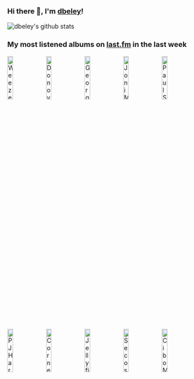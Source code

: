 ### Hi there 👋, I'm [dbeley](https://dbeley.ovh/en)!

![dbeley's github stats](https://github-readme-stats.vercel.app/api?username=dbeley)

### My most listened albums on [last.fm](https://www.last.fm/user/d_beley) in the last week

[<img src='https://lastfm.freetls.fastly.net/i/u/300x300/61bdf09d6793bc0b8c81a072e112e7b7.jpg' width='16%' height='16%' alt='Weezer - OK Human'>](https://www.last.fm/music/weezer/ok%2bhuman)&nbsp;
[<img src='https://lastfm.freetls.fastly.net/i/u/300x300/2b0558b7a1a84208ae54e1f9cc79093d.png' width='16%' height='16%' alt='Donovan - A Gift From A Flower To A Garden'>](https://www.last.fm/music/donovan/a%2bgift%2bfrom%2ba%2bflower%2bto%2ba%2bgarden)&nbsp;
[<img src='https://lastfm.freetls.fastly.net/i/u/300x300/757f4f613029461bc61d036c2e986961.png' width='16%' height='16%' alt='Georges Brassens - Volume 2: Les Amoureux des bancs publics'>](https://www.last.fm/music/georges%2bbrassens/volume%2b2%253a%2bles%2bamoureux%2bdes%2bbancs%2bpublics)&nbsp;
[<img src='https://lastfm.freetls.fastly.net/i/u/300x300/0ccdb71f271246a9b9b61dfc3dfb1a52.jpg' width='16%' height='16%' alt='Joni Mitchell - Hejira'>](https://www.last.fm/music/joni%2bmitchell/hejira)&nbsp;
[<img src='https://lastfm.freetls.fastly.net/i/u/300x300/a00380bd126229a794ba5737224c9eea.jpg' width='16%' height='16%' alt='Paul Simon - Paul Simon'>](https://www.last.fm/music/paul%2bsimon/paul%2bsimon)&nbsp;
<br>
[<img src='https://lastfm.freetls.fastly.net/i/u/300x300/8cb0fae97d8ca2abaa537f712c0fd201.jpg' width='16%' height='16%' alt='PJ Harvey - Rid of Me'>](https://www.last.fm/music/pj%2bharvey/rid%2bof%2bme)&nbsp;
[<img src='https://lastfm.freetls.fastly.net/i/u/300x300/94fcc3767f9ff09648c1cf0e3f464800.png' width='16%' height='16%' alt='Cornelius - Fantasma'>](https://www.last.fm/music/cornelius/fantasma)&nbsp;
[<img src='https://lastfm.freetls.fastly.net/i/u/300x300/848b9d86141649da9f9a45b04d4629de.jpg' width='16%' height='16%' alt='Jellyfish - Bellybutton'>](https://www.last.fm/music/jellyfish/bellybutton)&nbsp;
[<img src='https://lastfm.freetls.fastly.net/i/u/300x300/4025b729b1474932c983739ba8615b11.png' width='16%' height='16%' alt='Secos & Molhados - Secos & Molhados'>](https://www.last.fm/music/secos%2b%2526%2bmolhados/secos%2b%2526%2bmolhados)&nbsp;
[<img src='https://lastfm.freetls.fastly.net/i/u/300x300/7292770d5fe845c4c59f2a49e712ff65.png' width='16%' height='16%' alt='Cibo Matto - Viva! La Woman'>](https://www.last.fm/music/cibo%2bmatto/viva%2521%2bla%2bwoman)&nbsp;
<br>
